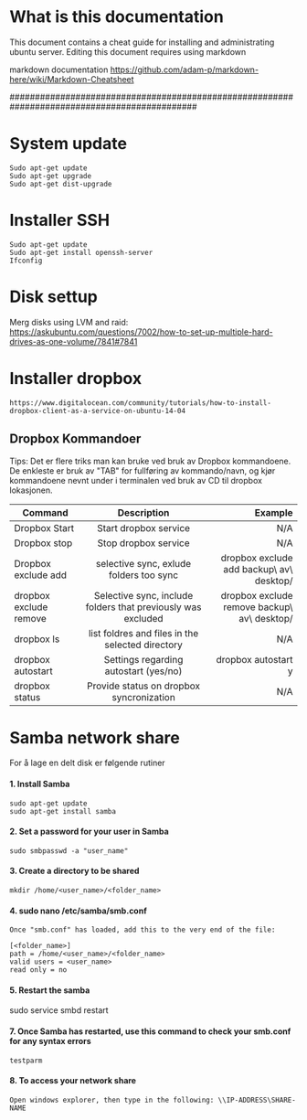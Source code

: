 # What is this documentation
This document contains a cheat guide for installing and administrating ubuntu server. 
Editing this document requires using markdown

markdown documentation
https://github.com/adam-p/markdown-here/wiki/Markdown-Cheatsheet

#############################################################################################
# System update
	Sudo apt-get update
	Sudo apt-get upgrade
	Sudo apt-get dist-upgrade


# Installer SSH
	Sudo apt-get update
	Sudo apt-get install openssh-server
	Ifconfig


# Disk settup
Merg disks using LVM and raid:
https://askubuntu.com/questions/7002/how-to-set-up-multiple-hard-drives-as-one-volume/7841#7841


# Installer dropbox
	https://www.digitalocean.com/community/tutorials/how-to-install-dropbox-client-as-a-service-on-ubuntu-14-04

## Dropbox Kommandoer
Tips: Det er flere triks man kan bruke ved bruk av Dropbox kommandoene. De enkleste er bruk av "TAB" for fullføring av kommando/navn, og kjør kommandoene nevnt under i terminalen ved bruk av CD til dropbox lokasjonen.

| Command        | Description           | Example  |
| ------------- |:-------------:| -----:|
| Dropbox Start     | Start dropbox service | N/A |
| Dropbox stop    | Stop dropbox service     |   N/A |
| Dropbox exclude add | selective sync, exlude folders too sync     |    dropbox exclude add backup\ av\ desktop/|
| dropbox exclude remove     | Selective sync, include folders that previously was excluded |dropbox exclude remove backup\ av\ desktop/ |
| dropbox ls    | list foldres and files in the selected directory     |   N/A |
| dropbox autostart | Settings regarding autostart (yes/no)     |   dropbox autostart y|
| dropbox status | Provide status on dropbox syncronization     |  N/A|

# Samba network share
For å lage en delt disk er følgende rutiner

#### 1. Install Samba
	sudo apt-get update
	sudo apt-get install samba
	
#### 2. Set a password for your user in Samba
	sudo smbpasswd -a "user_name"
	
#### 3. Create a directory to be shared
	mkdir /home/<user_name>/<folder_name>
	
#### 4. sudo nano /etc/samba/smb.conf
	Once "smb.conf" has loaded, add this to the very end of the file:

	[<folder_name>]
	path = /home/<user_name>/<folder_name>
	valid users = <user_name>
	read only = no

#### 5. Restart the samba
sudo service smbd restart

#### 7. Once Samba has restarted, use this command to check your smb.conf for any syntax errors
	testparm
	
#### 8. To access your network share
	Open windows explorer, then type in the following: \\IP-ADDRESS\SHARE-NAME
